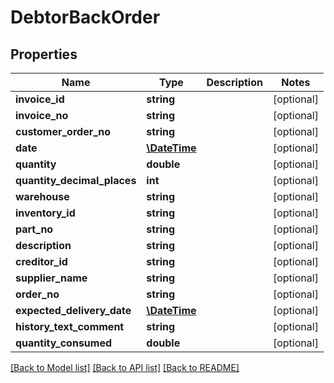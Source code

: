 # DebtorBackOrder

## Properties
Name | Type | Description | Notes
------------ | ------------- | ------------- | -------------
**invoice_id** | **string** |  | [optional] 
**invoice_no** | **string** |  | [optional] 
**customer_order_no** | **string** |  | [optional] 
**date** | [**\DateTime**](\DateTime.md) |  | [optional] 
**quantity** | **double** |  | [optional] 
**quantity_decimal_places** | **int** |  | [optional] 
**warehouse** | **string** |  | [optional] 
**inventory_id** | **string** |  | [optional] 
**part_no** | **string** |  | [optional] 
**description** | **string** |  | [optional] 
**creditor_id** | **string** |  | [optional] 
**supplier_name** | **string** |  | [optional] 
**order_no** | **string** |  | [optional] 
**expected_delivery_date** | [**\DateTime**](\DateTime.md) |  | [optional] 
**history_text_comment** | **string** |  | [optional] 
**quantity_consumed** | **double** |  | [optional] 

[[Back to Model list]](../README.md#documentation-for-models) [[Back to API list]](../README.md#documentation-for-api-endpoints) [[Back to README]](../README.md)


